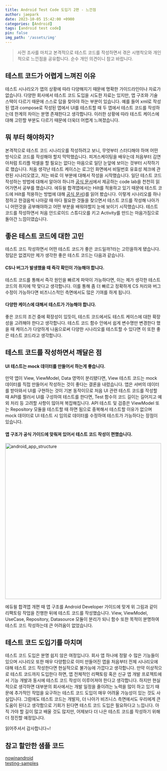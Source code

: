 ```yaml
---
title: Android Test Code 도입기 2편 - 느낀점
author: jaepark
date: 2023-10-05 15:42:00 +0900
categories: [Android]
tags: [android test code]
pin: false
img_path: '/assets/img'
---
```

> 사전 조사를 마치고 본격적으로 테스트 코드를 작성하면서 겪은 시행착오와 개인적으로 느낀점을 공유합니다. 순수 개인 의견이니 참고 바랍니다.

## **테스트 코드가 어렵게 느껴진 이유**
테스트 시나리오가 앱의 상황에 따라 다양해지기 때문에 명확한 가이드라인이나 자료가 없습니다. 다양한 회사에서 테스트 코드 도입을 시도한 자료는 있지만, 
앱 구조와 기술 스택이 다르기 때문에 스스로 답을 찾아야 하는 부분이 있습니다. 예를 들어 xml로 작성된 앱과 compose로 작성된 앱에서 UI를 테스트할 때 
두 앱에서 테스트 코드를 작성하는데 한계의 차이는 분명 존재한다고 생각합니다. 이러한 상황에 따라 테스트 케이스에 대해 고민할 부분도 다르기 때문에 더욱더 어렵게 느껴졌습니다.

## **뭐 부터 해야하지?**
본격적으로 테스트 코드 시나리오를 작성하려고 보니, 무엇부터 스터디해야 하며 어떤 방식으로 코드를 작성해야 할지 막막했습니다. 
피겨스케이팅을 배우는데 처음부터 김연아처럼 트리플 악셀을 할 필요는 없다는 마음으로 일단 눈앞에 보이는 것부터 시작하기로 했습니다. 
처음 생각난 테스트 케이스는 로그인 화면에서 비밀번호 유효성 체크에 관련된 시나리오였고, 저는 바로 이 부분에 대해서 작성을 시작했습니다. 
일단 테스트 코드 작성하는 방법에 대해서 알아야 하니까 [공식 문서](https://developer.android.com/codelabs/jetpack-compose-testing#0)에서 
제공하는 code lab을 천천히 읽어가면서 공부를 했습니다. 에듀윌 합격앱에서는 Hilt를 적용하고 있기 때문에 테스트 코드에 Hilt를 적용하는 방법에 대해 
[공식 문서](https://developer.android.com/training/dependency-injection/hilt-testing))를 읽어 봤습니다.
이렇게 시나리오를 하나 정하고 한걸음씩 나아갈 때 마다 필요한 것들을 찾으면서 테스트 코드를 작성해 나아가니 어떤것을 공부해야하고 
어떤 부분을 배워야할지 눈에 보이기 시작했습니다. 테스트 코드를 작성하면서 처음 안드로이드 스튜디오를 키고 Activity를 만드는 마음가짐으로 돌아간 느낌이였습니다. 

## **좋은 테스트 코드에 대한 고민**
테스트 코드 작성하면서 어떤 테스트 코드가 좋은 코드일까?라는 고민을하게 됐습니다. 정답은 없겠지만 제가 생각한 좋은 테스트 코드는 다음과 같습니다.

#### CS나 버그가 발생했을 때 즉각 확인이 가능해야 합니다.
테스트 코드를 통해서 즉각 원인을 빠르게 파악이 가능하다면, 이는 제가 생각한 테스트 코드의 취지에 딱 맞다고 생각합니다. 
이를 통해 좀 더 빠르고 정확하게 CS 처리와 버그 수정이 가능하다면 비즈니스적인 측면에서도 많은 기여를 하게 됩니다.

#### 다양한 케이스에 대해서 테스트가 가능해야 합니다.
좋은 코드의 조건 중에 확장성이 있듯이, 테스트 코드에서도 테스트 케이스에 대한 확장성을 고려해야 한다고 생각합니다. 
테스트 코드 함수 안에서 쉽게 변수명만 변경한다 했을 때 케이스가 다양하게 나옴으로써 다양한 시나리오를 테스트할 수 있다면 이 또한 좋은 테스트 코드라고 생각합니다.

## **테스트 코드를 작성하면서 깨달은 점**

#### UI 테스트는 mock 데이터를 만들어서 하는게 좋습니다.
만약 앱이 View, ViewModel, Data 영역이 분리됐다면, View 테스트 코드는 mock 데이터를 직접 만들어서 작성하는 것이 좋다는 결론을 내렸습니다. 
앱은 서버의 데이터를 받아와서 UI를 구현하는 것이 기본 동작이므로 처음 UI 관련 테스트 코드를 작성할 때 API를 찔러서 UI를 구성하여 테스트를 한다면, 
Test 함수의 코드 길이는 길어지고 예외 처리 등 고려할 사항이 많아져 복잡해집니다. API 테스트 및 검증은 ViewModel 또는 Repository 모듈을 테스트할 때 
하면 됨으로 중복해서 테스트할 이유가 없으며 mock 데이터로 UI 테스트 시 임의로 데이터를 수정하여 테스트가 가능하다는 장점이 있습니다.

#### 앱 구조가 공식 가이드에 맞춰져 있어서 테스트 코드 작성이 편했습니다.

<img width="500" alt="android_app_structure" src="https://github.com/YoonJaePark3908/StockPortfolio/assets/54883589/7e4b8f07-5839-40eb-bb4d-7394beec3e9b">

에듀윌 합격앱 개편 때 앱 구조를 Android Developer 가이드에 맞게 위 그림과 같이 리팩토링 작업을 진행한 뒤에 테스트 코드를 작성했습니다. 
View, ViewModel, UseCase, Repository, Datasource 모듈이 분리가 되니 함수 또한 목적이 분명하여 테스트 코드 작성하는데 큰 어려움이 없었습니다.

## **테스트 코드 도입기를 마치며**
테스트 코드 도입은 분명 쉽지 않은 여정입니다. 회사 앱 하나에 정말 수 많은 기능들이 있으며 시나리오 또한 매우 다양함으로 이미 만들어진 앱을 처음부터 전체 시나리오에 대해 테스트 코드 작성한다면 현실적으로 불가능에 가깝다고 생각합니다.
만약 이상적으로 테스트 코드까지 도입한다 하면, 앱 전체적인 리팩토링 혹은 신규 앱 개발 프로젝트에서 기능 개발과 동시에 테스트 코드 작성이 이루어져야 한다고 생각합니다. 
하지만 현실적으로 생각하면 대부분의 회사에서는 개발 일정을 줄이려는 노력을 많이 하고 있기 때문에 추가적인 작업을 요구하는 테스트 코드 도입이 매우 어려울 가능성이 있는 것도 사실입니다.
그럼에도 테스트 코드는 개발자, 더 나아가 비즈니스 측면에서도 우리에게 큰 도움이 된다고 생각함으로 기회가 된다면 테스트 코드 도입은 필요하다고 느낍니다.
아직 가야 할 길이 많고 배울 것도 많지만, 어제보다 더 나은 테스트 코드를 작성하기 위해 더 정진할 예정입니다. 

읽어주셔서 감사합니다~!

## **참고 할만한 샘플 코드**
[nowinandroid]("https://github.com/android/nowinandroid")  
[testing-samples]("https://github.com/android/testing-samples")
